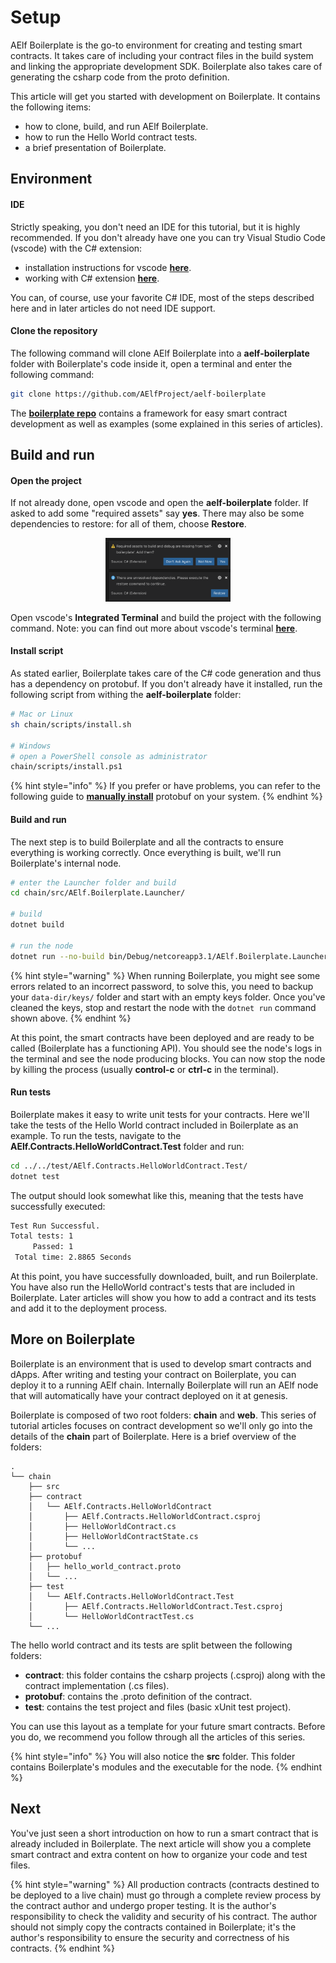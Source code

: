 # Setup

AElf Boilerplate is the go-to environment for creating and testing smart contracts. It takes care of including your contract files in the build system and linking the appropriate development SDK. Boilerplate also takes care of generating the csharp code from the proto definition. 

This article will get you started with development on Boilerplate. It contains the following items:
- how to clone, build, and run AElf Boilerplate.
- how to run the Hello World contract tests.
- a brief presentation of Boilerplate.

## Environment

#### IDE

Strictly speaking, you don't need an IDE for this tutorial, but it is highly recommended. If you don't already have one you can try Visual Studio Code (vscode) with the C# extension:
- installation instructions for vscode [**here**](https://code.visualstudio.com/docs/setup/setup-overview).
- working with C# extension [**here**](https://code.visualstudio.com/docs/languages/csharp).

You can, of course, use your favorite C# IDE, most of the steps described here and in later articles do not need IDE support.

#### Clone the repository

The following command will clone AElf Boilerplate into a **aelf-boilerplate** folder with Boilerplate's code inside it, open a terminal and enter the following command:

```bash
git clone https://github.com/AElfProject/aelf-boilerplate
```

The [**boilerplate repo**](https://github.com/AElfProject/aelf-boilerplate) contains a framework for easy smart contract development as well as examples (some explained in this series of articles).

## Build and run

#### Open the project

If not already done, open vscode and open the **aelf-boilerplate** folder. If asked to add some "required assets" say **yes**. There may also be some dependencies to restore: for all of them, choose **Restore**.

<p align="center">
  <img src="vscode-dep-autox150.png" width="200">
</p>

Open vscode's **Integrated Terminal** and build the project with the following command. Note: you can find out more about vscode's terminal [**here**](https://code.visualstudio.com/docs/editor/integrated-terminal).

#### Install script

As stated earlier, Boilerplate takes care of the C# code generation and thus has a dependency on protobuf. If you don't already have it installed, run the following script from withing the **aelf-boilerplate** folder:

```bash
# Mac or Linux
sh chain/scripts/install.sh

# Windows
# open a PowerShell console as administrator
chain/scripts/install.ps1
```

{% hint style="info" %}
If you prefer or have problems, you can refer to the following guide to [**manually install**](https://github.com/protocolbuffers/protobuf/blob/master/src/README.md) protobuf on your system.
{% endhint %}

#### Build and run

The next step is to build Boilerplate and all the contracts to ensure everything is working correctly. Once everything is built, we'll run Boilerplate's internal node.

```bash
# enter the Launcher folder and build 
cd chain/src/AElf.Boilerplate.Launcher/

# build
dotnet build

# run the node 
dotnet run --no-build bin/Debug/netcoreapp3.1/AElf.Boilerplate.Launcher
```

{% hint style="warning" %}
 When running Boilerplate, you might see some errors related to an incorrect password, to solve this, you need to backup your `data-dir/keys/` folder and start with an empty keys folder. Once you've cleaned the keys, stop and restart the node with the ```dotnet run``` command shown above.
 {% endhint %}

At this point, the smart contracts have been deployed and are ready to be called (Boilerplate has a functioning API). You should see the node's logs in the terminal and see the node producing blocks. You can now stop the node by killing the process (usually **control-c** or **ctrl-c** in the terminal).

#### Run tests

Boilerplate makes it easy to write unit tests for your contracts. Here we'll take the tests of the Hello World contract included in Boilerplate as an example. To run the tests, navigate to the **AElf.Contracts.HelloWorldContract.Test** folder and run:

```bash
cd ../../test/AElf.Contracts.HelloWorldContract.Test/
dotnet test
```
The output should look somewhat like this, meaning that the tests have successfully executed:
```bash 
Test Run Successful.
Total tests: 1
     Passed: 1
 Total time: 2.8865 Seconds
```

At this point, you have successfully downloaded, built, and run Boilerplate. You have also run the HelloWorld contract's tests that are included in Boilerplate. Later articles will show you how to add a contract and its tests and add it to the deployment process.

## More on Boilerplate

Boilerplate is an environment that is used to develop smart contracts and dApps. After writing and testing your contract on Boilerplate, you can deploy it to a running AElf chain. Internally Boilerplate will run an AElf node that will automatically have your contract deployed on it at genesis.

Boilerplate is composed of two root folders: **chain** and **web**. This series of tutorial articles focuses on contract development so we'll only go into the details of the **chain** part of Boilerplate. Here is a brief overview of the folders:

<!-- 
## chain  // root of the contract development folder
### src 
### contract 
#### AElf.Contracts.HelloWorldContract
##### AElf.Contracts.HelloWorldContract.csproj
##### HelloWorldContract.cs
##### HelloWorldContractState.cs
##### ...
### protobuf 
#### hello_world_contract.proto
#### ...
### test 
#### AElf.Contracts.HelloWorldContract.Test 
##### AElf.Contracts.HelloWorldContract.Test.csproj
##### HelloWorldContractTest.cs
### ...
-->

```
.
└── chain 
    ├── src 
    ├── contract
    │   └── AElf.Contracts.HelloWorldContract
    │       ├── AElf.Contracts.HelloWorldContract.csproj
    │       ├── HelloWorldContract.cs
    │       ├── HelloWorldContractState.cs
    │       └── ...
    ├── protobuf
    │   ├── hello_world_contract.proto
    │   └── ...
    ├── test 
    │   └── AElf.Contracts.HelloWorldContract.Test
    │       ├── AElf.Contracts.HelloWorldContract.Test.csproj
    │       └── HelloWorldContractTest.cs
    └── ...
```

The hello world contract and its tests are split between the following folders:
- **contract**: this folder contains the csharp projects (.csproj) along with the contract implementation (.cs files).
- **protobuf**: contains the .proto definition of the contract.
- **test**: contains the test project and files (basic xUnit test project).

You can use this layout as a template for your future smart contracts. Before you do, we recommend you follow through all the articles of this series.

{% hint style="info" %}
You will also notice the **src** folder. This folder contains Boilerplate's modules and the executable for the node.
{% endhint %}

## Next 

You've just seen a short introduction on how to run a smart contract that is already included in Boilerplate. The next article will show you a complete smart contract and extra content on how to organize your code and test files.

{% hint style="warning" %}
All production contracts (contracts destined to be deployed to a live chain) must go through a complete review process by the contract author and undergo proper testing. It is the author's responsibility to check the validity and security of his contract. The author should not simply copy the contracts contained in Boilerplate; it's the author's responsibility to ensure the security and correctness of his contracts.
{% endhint %}